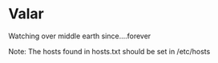 Valar
=====

Watching over middle earth since....forever

Note:  The hosts found in hosts.txt should be set in /etc/hosts
